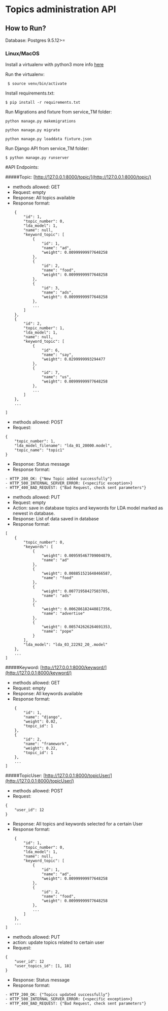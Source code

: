 # Topics administration API

## How to Run?

Database: Postgres  9.5.12>=

### Linux/MacOS

Install a virtualenv with python3 more info [here](https://rukbottoland.com/blog/tutorial-de-python-virtualenv/)


Run the virtualenv:

``` $ source venv/bin/activate```

Install requirements.txt:

``` $ pip install -r requirements.txt ```

Run Migrations and fixture from service_TM folder:

``` python manage.py makemigrations ```

``` python manage.py migrate ```

```python manage.py loaddata fixture.json```

Run Django API from service_TM folder:

``` $ python manage.py runserver ```


#API Endpoints:

#####Topic: [http://127.0.0.1:8000/topic/](http://127.0.0.1:8000/topic/)

- methods allowed: GET
- Request: empty
- Response: All topics available
- Response format:
``` [
    {
        "id": 1,
        "topic_number": 0,
        "lda_model": 1,
        "name": null,
        "keyword_topic": [
            {
                "id": 1,
                "name": "ad",
                "weight": 0.00999999977648258
            },
            {
                "id": 2,
                "name": "food",
                "weight": 0.00999999977648258
            },
            {
                "id": 3,
                "name": "ads",
                "weight": 0.00999999977648258
            },
            ...
        ]
    },
    {
        "id": 2,
        "topic_number": 1,
        "lda_model": 1,
        "name": null,
        "keyword_topic": [
            {
                "id": 6,
                "name": "say",
                "weight": 0.0299999993294477
            },
            {
                "id": 7,
                "name": "us",
                "weight": 0.00999999977648258
            },
            ...
        ]
    },
    ...
    
]
``` 
- methods allowed: POST
- Request: 
``` 
{
	"topic_number": 1,
	"lda_model_filename": "lda_01_20000.model",
	"topic_name": "topic1"
}
```
- Response: Status message
- Response format:
```
- HTTP_200_OK: {"New Topic added successfully"}
- HTTP_500_INTERNAL_SERVER_ERROR: {<specific exception>}
- HTTP_400_BAD_REQUEST: {"Bad Request, check sent parameters"}
```

- methods allowed: PUT
- Request: empty
- Action: save in database topics and keywords for LDA model marked as newest in database.
- Response: List of data saved in database
- Response format: 
``` 
[
    {
        "topic_number": 0,
        "keywords": [
            {
                "weight": 0.009595467709004879,
                "name": "ad"
            },
            {
                "weight": 0.008851521648466587,
                "name": "food"
            },
            {
                "weight": 0.00771958427503705,
                "name": "ads"
            },
            {
                "weight": 0.006286182440817356,
                "name": "advertise"
            },
            {
                "weight": 0.005742626264691353,
                "name": "pope"
            }
        ],
        "lda_model": "lda_03_22292_20_.model"
    },
    ...
]
``` 

#####Keyword: [http://127.0.0.1:8000/keyword/](http://127.0.0.1:8000/keyword/)

- methods allowed: GET
- Request: empty
- Response: All keywords available
- Response format:
``` [
    {
        "id": 1,
        "name": "django",
        "weight": 0.02,
        "topic_id": 1
    },
    {
        "id": 2,
        "name": "framework",
        "weight": 0.22,
        "topic_id": 1
    },
    ...
]
```
#####TopicUser: [http://127.0.0.1:8000/topicUser/](http://127.0.0.1:8000/topicUser/)

- methods allowed: POST
- Request: 
``` 
{
	"user_id": 12
}
```
- Response: All topics and keywords selected for a certain User
- Response format:
``` [
    {
        "id": 1,
        "topic_number": 0,
        "lda_model": 1,
        "name": null,
        "keyword_topic": [
            {
                "id": 1,
                "name": "ad",
                "weight": 0.00999999977648258
            },
            {
                "id": 2,
                "name": "food",
                "weight": 0.00999999977648258
            },
            ...
        ]
    },
    ...
]
```

- methods allowed: PUT
- action: update topics related to certain user
- Request: 
``` 
{
	"user_id": 12
	"user_topics_id": [1, 18]
}
```
- Response: Status message
- Response format:
```
- HTTP_200_OK: {"Topics updated successfully"}
- HTTP_500_INTERNAL_SERVER_ERROR: {<specific exception>}
- HTTP_400_BAD_REQUEST: {"Bad Request, check sent parameters"}
```
